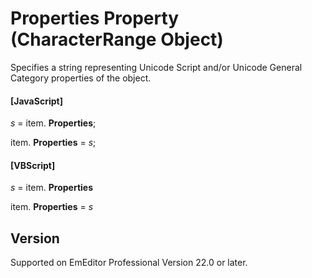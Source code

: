 # Properties Property (CharacterRange Object)

Specifies a string representing Unicode Script and/or Unicode General Category properties of the object.

#### \[JavaScript\]

_s_ =
item. **Properties**;

item. **Properties** = _s_;

#### \[VBScript\]

_s_ =
item. **Properties**

item. **Properties** = _s_

## Version

Supported on EmEditor Professional Version 22.0 or later.
